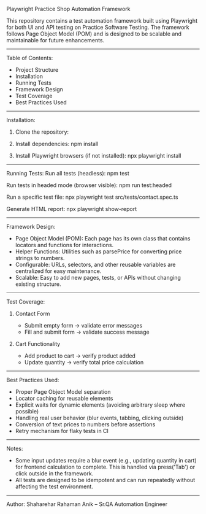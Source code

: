 Playwright Practice Shop Automation Framework

This repository contains a test automation framework built using Playwright for both UI and API testing on Practice Software Testing. The framework follows Page Object Model (POM) and is designed to be scalable and maintainable for future enhancements.

---

Table of Contents:

* Project Structure
* Installation
* Running Tests
* Framework Design
* Test Coverage
* Best Practices Used

---

Installation:

1. Clone the repository:

2. Install dependencies:
   npm install

3. Install Playwright browsers (if not installed):
   npx playwright install

---

Running Tests:
Run all tests (headless):
npm test

Run tests in headed mode (browser visible):
npm run test\:headed

Run a specific test file:
npx playwright test src/tests/contact.spec.ts

Generate HTML report:
npx playwright show-report

---

Framework Design:

* Page Object Model (POM): Each page has its own class that contains locators and functions for interactions.
* Helper Functions: Utilities such as parsePrice for converting price strings to numbers.
* Configurable: URLs, selectors, and other reusable variables are centralized for easy maintenance.
* Scalable: Easy to add new pages, tests, or APIs without changing existing structure.

---

Test Coverage:

1. Contact Form

   * Submit empty form → validate error messages
   * Fill and submit form → validate success message

2. Cart Functionality

   * Add product to cart → verify product added
   * Update quantity → verify total price calculation

---

Best Practices Used:

* Proper Page Object Model separation
* Locator caching for reusable elements
* Explicit waits for dynamic elements (avoiding arbitrary sleep where possible)
* Handling real user behavior (blur events, tabbing, clicking outside)
* Conversion of text prices to numbers before assertions
* Retry mechanism for flaky tests in CI

---

Notes:

* Some input updates require a blur event (e.g., updating quantity in cart) for frontend calculation to complete. This is handled via press('Tab') or click outside in the framework.
* All tests are designed to be idempotent and can run repeatedly without affecting the test environment.

---

Author:
Shaharehar Rahaman Anik – Sr.QA Automation Engineer
